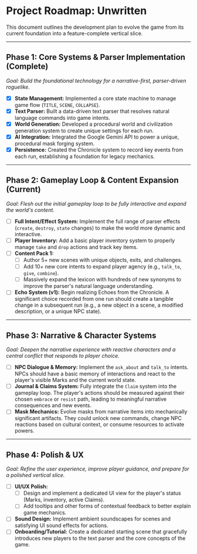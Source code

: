 # Project Roadmap: Unwritten

This document outlines the development plan to evolve the game from its current foundation into a feature-complete vertical slice.

---

## Phase 1: Core Systems & Parser Implementation (Complete)

*Goal: Build the foundational technology for a narrative-first, parser-driven roguelike.*

-   [x] **State Management:** Implemented a core state machine to manage game flow (`TITLE`, `SCENE`, `COLLAPSE`).
-   [x] **Text Parser:** Built a data-driven text parser that resolves natural language commands into game intents.
-   [x] **World Generation:** Developed a procedural world and civilization generation system to create unique settings for each run.
-   [x] **AI Integration:** Integrated the Google Gemini API to power a unique, procedural mask forging system.
-   [x] **Persistence:** Created the Chronicle system to record key events from each run, establishing a foundation for legacy mechanics.

---

## Phase 2: Gameplay Loop & Content Expansion (Current)

*Goal: Flesh out the initial gameplay loop to be fully interactive and expand the world's content.*

-   [ ] **Full Intent/Effect System:** Implement the full range of parser effects (`create`, `destroy`, `state` changes) to make the world more dynamic and interactive.
-   [ ] **Player Inventory:** Add a basic player inventory system to properly manage `take` and `drop` actions and track key items.
-   [ ] **Content Pack 1:**
    -   [ ] Author 5+ new scenes with unique objects, exits, and challenges.
    -   [ ] Add 10+ new core intents to expand player agency (e.g., `talk_to`, `give`, `combine`).
    -   [ ] Massively expand the lexicon with hundreds of new synonyms to improve the parser's natural language understanding.
-   [ ] **Echo System (v1):** Begin realizing Echoes from the Chronicle. A significant choice recorded from one run should create a tangible change in a subsequent run (e.g., a new object in a scene, a modified description, or a unique NPC state).

---

## Phase 3: Narrative & Character Systems

*Goal: Deepen the narrative experience with reactive characters and a central conflict that responds to player choice.*

-   [ ] **NPC Dialogue & Memory:** Implement the `ask_about` and `talk_to` intents. NPCs should have a basic memory of interactions and react to the player's visible Marks and the current world state.
-   [ ] **Journal & Claims System:** Fully integrate the `Claim` system into the gameplay loop. The player's actions should be measured against their chosen `embrace` or `resist` path, leading to meaningful narrative consequences and new events.
-   [ ] **Mask Mechanics:** Evolve masks from narrative items into mechanically significant artifacts. They could unlock new commands, change NPC reactions based on cultural context, or consume resources to activate powers.

---

## Phase 4: Polish & UX

*Goal: Refine the user experience, improve player guidance, and prepare for a polished vertical slice.*

-   [ ] **UI/UX Polish:**
    -   [ ] Design and implement a dedicated UI view for the player's status (Marks, inventory, active Claims).
    -   [ ] Add tooltips and other forms of contextual feedback to better explain game mechanics.
-   [ ] **Sound Design:** Implement ambient soundscapes for scenes and satisfying UI sound effects for actions.
-   [ ] **Onboarding/Tutorial:** Create a dedicated starting scene that gracefully introduces new players to the text parser and the core concepts of the game.
